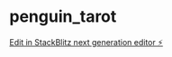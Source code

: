 # penguin_tarot

[Edit in StackBlitz next generation editor ⚡️](https://stackblitz.com/~/github.com/penguinlin777/penguin_tarot)